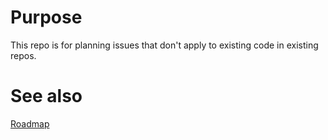 # Purpose
This repo is for planning issues that don't apply to existing code in existing repos.

# See also
[Roadmap](https://github.com/orgs/Police-Data-Accessibility-Project/projects/24)
